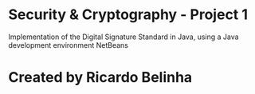# Security & Cryptography - Project 1

Implementation of the Digital Signature Standard in Java, using a Java development environment NetBeans

# Created by Ricardo Belinha
